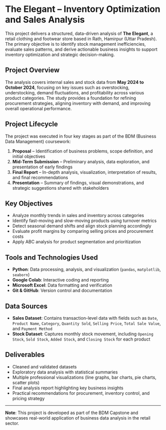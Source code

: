 # The Elegant – Inventory Optimization and Sales Analysis

This project delivers a structured, data-driven analysis of **The Elegant**, a retail clothing and footwear store based in Rath, Hamirpur (Uttar Pradesh). The primary objective is to identify stock management inefficiencies, evaluate sales patterns, and derive actionable business insights to support inventory optimization and strategic decision-making.

## Project Overview

The analysis covers internal sales and stock data from **May 2024 to October 2024**, focusing on key issues such as overstocking, understocking, demand fluctuations, and profitability across various product categories. The study provides a foundation for refining procurement strategies, aligning inventory with demand, and improving overall operational performance.

## Project Lifecycle

The project was executed in four key stages as part of the BDM (Business Data Management) coursework:

1. **Proposal** – Identification of business problems, scope definition, and initial objectives
2. **Mid-Term Submission** – Preliminary analysis, data exploration, and presentation of early findings
3. **Final Report** – In-depth analysis, visualization, interpretation of results, and final recommendations
4. **Presentation** – Summary of findings, visual demonstrations, and strategic suggestions shared with stakeholders

## Key Objectives

- Analyze monthly trends in sales and inventory across categories
- Identify fast-moving and slow-moving products using turnover metrics
- Detect seasonal demand shifts and align stock planning accordingly
- Evaluate profit margins by comparing selling prices and procurement costs
- Apply ABC analysis for product segmentation and prioritization

## Tools and Technologies Used

- **Python**: Data processing, analysis, and visualization (`pandas`, `matplotlib`, `seaborn`)
- **Google Colab**: Interactive coding and reporting
- **Microsoft Excel**: Data formatting and verification
- **Git & GitHub**: Version control and documentation

## Data Sources

- **Sales Dataset**: Contains transaction-level data with fields such as `Date`, `Product Name`, `Category`, `Quantity Sold`, `Selling Price`, `Total Sale Value`, and `Payment Method`
- **Stock Dataset**: Captures monthly stock movement, including `Opening Stock`, `Sold Stock`, `Added Stock`, and `Closing Stock` for each product

## Deliverables

- Cleaned and validated datasets
- Exploratory data analysis with statistical summaries
- Multiple professional visualizations (line graphs, bar charts, pie charts, scatter plots)
- Final analysis report highlighting key business insights
- Practical recommendations for procurement, inventory control, and pricing strategy

---

**Note**: This project is developed as part of the BDM Capstone and showcases real-world application of business data analysis in the retail sector.
